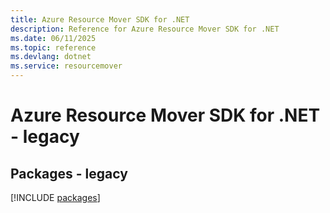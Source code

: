 ```yaml
---
title: Azure Resource Mover SDK for .NET
description: Reference for Azure Resource Mover SDK for .NET
ms.date: 06/11/2025
ms.topic: reference
ms.devlang: dotnet
ms.service: resourcemover
---
```

# Azure Resource Mover SDK for .NET - legacy
## Packages - legacy
[!INCLUDE [packages](resource-mover-index.md)]